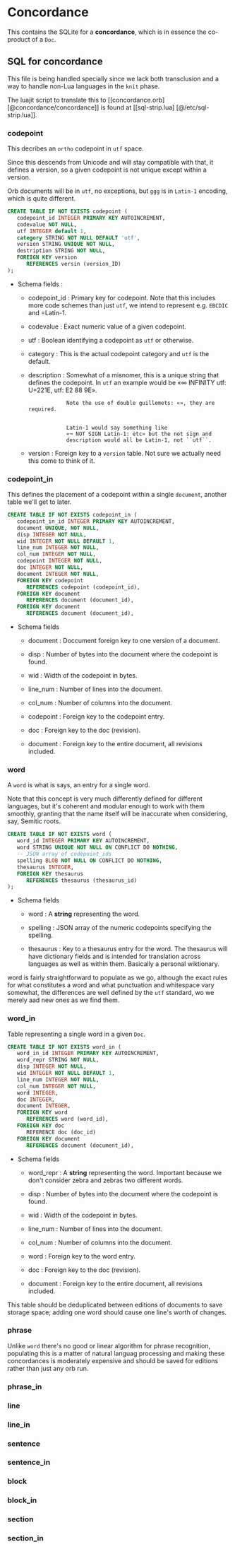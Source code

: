# Concordance

  This contains the SQLite for a **concordance**, which is in essence the
co-product of a ``Doc``.

## SQL for concordance

This file is being handled specially since we lack both transclusion and a way
to handle non-Lua languages in the ``knit`` phase.


The luajit script to translate this to [[concordance.orb]
[@concordance/concordance]] is found at [[sql-strip.lua]
[@/etc/sql-strip.lua]].

### codepoint

This decribes an ``ortho`` codepoint in ``utf`` space.


Since this descends from Unicode and will stay compatible with that,
it defines a version, so a given codepoint is not unique except within a
version.


Orb documents will be in ``utf``, no exceptions, but ``ggg`` is in ``Latin-1``
encoding, which is quite different.

```sql
CREATE TABLE IF NOT EXISTS codepoint (
   codepoint_id INTEGER PRIMARY KEY AUTOINCREMENT,
   codevalue NOT NULL,
   utf INTEGER default 1,
   category STRING NOT NULL DEFAULT 'utf',
   version STRING UNIQUE NOT NULL,
   destription STRING NOT NULL,
   FOREIGN KEY version
      REFERENCES versin (version_ID)
);
```

- Schema fields :


   - codepoint_id :  Primary key for codepoint.
                     Note that this includes more code schemes than just
                     ``utf``, we intend to represent e.g. ``EBCDIC`` and =Latin-1.


   - codevalue    :  Exact numeric value of a given codepoint.


   - utf          :  Boolean identifying a codepoint as ``utf`` or otherwise.


   - category     :  This is the actual codepoint category and ``utf`` is the
                     default.


   - description  :  Somewhat of a misnomer, this is a unique string that
                     defines the codepoint.  In ``utf`` an example would be
                     «∞ INFINITY utf: U+221E, utf: E2 88 9E».


                     Note the use of double guillemets: «», they are required.


                     Latin-1 would say something like
                     «¬ NOT SIGN Latin-1: etc» but the not sign and
                     description would all be Latin-1, not ``utf``.


   - version      :  Foreign key to a ``version`` table. Not sure we actually
                     need this come to think of it.


### codepoint_in

This defines the placement of a codepoint within a single ``document``, another
table we'll get to later.

```sql
CREATE TABLE IF NOT EXISTS codepoint_in (
   codepoint_in_id INTEGER PRIMARY KEY AUTOINCREMENT,
   document UNIQUE, NOT NULL,
   disp INTEGER NOT NULL,
   wid INTEGER NOT NULL DEFAULT 1,
   line_num INTEGER NOT NULL,
   col_num INTEGER NOT NULL,
   codepoint INTEGER NOT NULL,
   doc INTEGER NOT NULL,
   document INTEGER NOT NULL,
   FOREIGN KEY codepoint
      REFERENCES codepoint (codepoint_id),
   FOREIGN KEY document
      REFERENCES document (document_id),
   FOREIGN KEY document
      REFERENCES document (document_id),
```

- Schema fields


   - document  :  Doccument foreign key to one version of a document.


   - disp      :  Number of bytes into the document where the codepoint is
                  found.


   - wid       :  Width of the codepoint in bytes.


   - line_num  :  Number of lines into the document.


   - col_num   :  Number of columns into the document.


   - codepoint :  Foreign key to the codepoint entry.


   - doc       :  Foreign key to the doc (revision).


   - document  :  Foreign key to the entire document, all revisions included.

### word

A ``word`` is what is says, an entry for a single word.


Note that this concept is very much differently defined for different
languages, but it's coherent and modular enough to work with them smoothly,
granting that the name itself will be inaccurate when considering, say,
Semitic roots.

```sql
CREATE TABLE IF NOT EXISTS word (
   word_id INTEGER PRIMARY KEY AUTOINCREMENT,
   word STRING UNIQUE NOT NULL ON CONFLICT DO NOTHING,
   -- JSON array of codepoint_ids
   spelling BLOB NOT NULL ON CONFLICT DO NOTHING,
   thesaurus INTEGER,
   FOREIGN KEY thesaurus
      REFERENCES thesaurus (thesaurus_id)
);
```

- Schema fields


   - word : A **string** representing the word.


   - spelling : JSON array of the numeric codepoints specifying the spelling.


   - thesaurus :  Key to a thesaurus entry for the word.
                  The thesaurus will have dictionary fields and is intended
                  for translation across languages as well as within them.
                  Basically a personal wiktionary.



word is fairly straightforward to populate as we go, although the exact
rules for what constitutes a word and what punctuation and whitespace vary
somewhat, the differences are well defined by the ``utf`` standard, wo we merely
 aad new ones as we find them.


### word_in

Table representing a single word in a given ``Doc``.

```sql
CREATE TABLE IF NOT EXISTS word_in (
   word_in_id INTEGER PRIMARY KEY AUTOINCREMENT,
   word_repr STRING NOT NULL,
   disp INTEGER NOT NULL,
   wid INTEGER NOT NULL DEFAULT 1,
   line_num INTEGER NOT NULL,
   col_num INTEGER NOT NULL,
   word INTEGER,
   doc INTEGER,
   document INTEGER,
   FOREIGN KEY word
      REFERENCES word (word_id),
   FOREIGN KEY doc
      REFERENCE doc (doc_id)
   FOREIGN KEY document
      REFERENCES document (document_id),
```

- Schema fields


   - word_repr :  A **string** representing the word.
                  Important because we don't consider zebra and zebras two
                  different words.


   - disp      :  Number of bytes into the document where the codepoint is
                  found.


   - wid       :  Width of the codepoint in bytes.


   - line_num  :  Number of lines into the document.


   - col_num   :  Number of columns into the document.


   - word      :  Foreign key to the word entry.


   - doc       :  Foreign key to the doc (revision).


   - document  :  Foreign key to the entire document, all revisions included.



This table should be deduplicated between editions of documents to save
storage space; adding one word should cause one line's worth of changes.


### phrase

Unlike ``word`` there's no good or linear algorithm for phrase recognition,
populating this is a matter of natural languag processing and making these
concordances is moderately expensive and should be saved for editions rather
than just any orb run.


### phrase_in


### line

### line_in

### sentence

### sentence_in


### block


### block_in

### section

### section_in

